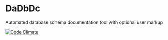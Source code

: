 DaDbDc
=============

Automated database schema documentation tool with optional user markup

[![Code Climate](https://codeclimate.com/github/nryberg/DaDbDc.png)](https://codeclimate.com/github/nryberg/DaDbDc)
